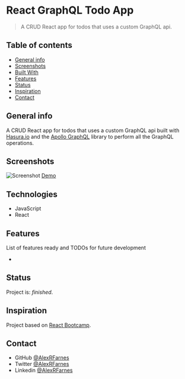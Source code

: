 # React GraphQL Todo App

> A CRUD React app for todos that uses a custom GraphQL api.

## Table of contents

- [General info](#general-info)
- [Screenshots](#screenshots)
- [Built With](#built-with)
- [Features](#features)
- [Status](#status)
- [Inspiration](#inspiration)
- [Contact](#contact)

## General info

A CRUD React app for todos that uses a custom GraphQL api built with [Hasura.io](https://hasura.io/) and the [Apollo GraphQL](https://www.apollographql.com/) library to perform all the GraphQL operations.

## Screenshots

![Screenshot]()
[Demo]()

## Technologies

- JavaScript
- React

## Features

List of features ready and TODOs for future development

- 

## Status

Project is: _finished_.

## Inspiration

Project based on [React Bootcamp](https://reactbootcamp.com/).

## Contact

- GitHub [@AlexRFarnes](https://github.com/AlexRFarnes)
- Twitter [@AlexRFarnes](https://twitter.com/alexrfarnes)
- Linkedin [@AlexRFarnes](https://www.linkedin.com/in/alexrfarnes/)
